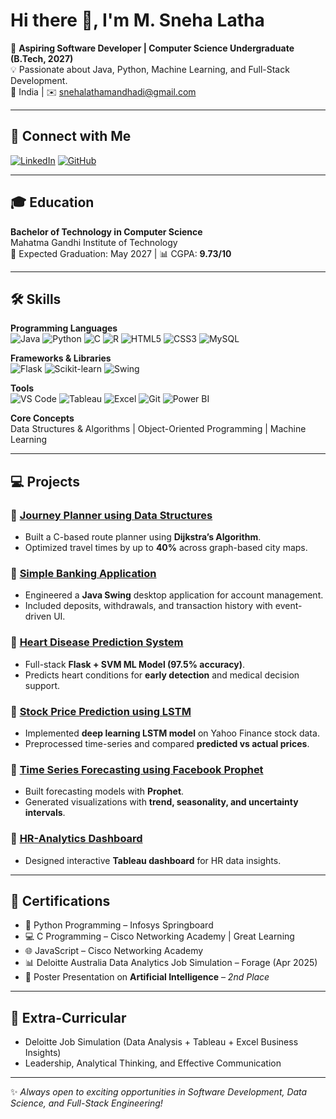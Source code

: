 # Hi there 👋, I'm M. Sneha Latha  

🚀 **Aspiring Software Developer | Computer Science Undergraduate (B.Tech, 2027)**  
💡 Passionate about Java, Python, Machine Learning, and Full-Stack Development.  
📍 India | ✉️ [snehalathamandhadi@gmail.com](mailto:snehalathamandhadi@gmail.com)  

---

## 🔗 Connect with Me
[![LinkedIn](https://img.shields.io/badge/Linkedin-Profile-blue?logo=linkedin)](https://linkedin.com/in/sneha-latha-9425892a2)
[![GitHub](https://img.shields.io/badge/GitHub-Profile-black?logo=github)](https://github.com/sneha597-kim)

---

## 🎓 Education
**Bachelor of Technology in Computer Science**  
Mahatma Gandhi Institute of Technology  
📅 Expected Graduation: May 2027 | 📊 CGPA: **9.73/10**

---

## 🛠️ Skills

**Programming Languages**  
![Java](https://img.shields.io/badge/Java-Expert-orange?logo=java)
![Python](https://img.shields.io/badge/Python-Intermediate-blue?logo=python)
![C](https://img.shields.io/badge/C-Intermediate-success?logo=c)
![R](https://img.shields.io/badge/R-Basic-lightgrey?logo=r)
![HTML5](https://img.shields.io/badge/HTML5-orange?logo=html5)
![CSS3](https://img.shields.io/badge/CSS3-blue?logo=css3)
![MySQL](https://img.shields.io/badge/MySQL-Database-informational?logo=mysql)

**Frameworks & Libraries**  
![Flask](https://img.shields.io/badge/Flask-WebApp-black?logo=flask)
![Scikit-learn](https://img.shields.io/badge/Scikit--learn-ML-green?logo=scikitlearn)
![Swing](https://img.shields.io/badge/Java-Swing-lightgrey)

**Tools**  
![VS Code](https://img.shields.io/badge/VSCode-blue?logo=visualstudiocode)
![Tableau](https://img.shields.io/badge/Tableau-Analytics-orange?logo=tableau)
![Excel](https://img.shields.io/badge/Excel-Data-green?logo=microsoft-excel)
![Git](https://img.shields.io/badge/Git-Version%20Control-red?logo=git)
![Power BI](https://img.shields.io/badge/PowerBI-Dashboard-yellow?logo=powerbi)

**Core Concepts**  
Data Structures & Algorithms | Object-Oriented Programming | Machine Learning  

---

## 💻 Projects

### 🔹 [Journey Planner using Data Structures](#)
- Built a C-based route planner using **Dijkstra’s Algorithm**.  
- Optimized travel times by up to **40%** across graph-based city maps.

### 🔹 [Simple Banking Application](#)
- Engineered a **Java Swing** desktop application for account management.  
- Included deposits, withdrawals, and transaction history with event-driven UI.

### 🔹 [Heart Disease Prediction System](#)
- Full-stack **Flask + SVM ML Model (97.5% accuracy)**.  
- Predicts heart conditions for **early detection** and medical decision support.

### 🔹 [Stock Price Prediction using LSTM](#)
- Implemented **deep learning LSTM model** on Yahoo Finance stock data.  
- Preprocessed time-series and compared **predicted vs actual prices**.

### 🔹 [Time Series Forecasting using Facebook Prophet](#)
- Built forecasting models with **Prophet**.  
- Generated visualizations with **trend, seasonality, and uncertainty intervals**.

### 🔹 [HR-Analytics Dashboard](#)
- Designed interactive **Tableau dashboard** for HR data insights.  

---

## 📜 Certifications
- 🐍 Python Programming – Infosys Springboard  
- 💻 C Programming – Cisco Networking Academy | Great Learning  
- 🌐 JavaScript – Cisco Networking Academy  
- 📊 Deloitte Australia Data Analytics Job Simulation – Forage (Apr 2025)  
- 🎤 Poster Presentation on **Artificial Intelligence** – *2nd Place*  

---

## 🌟 Extra-Curricular
- Deloitte Job Simulation (Data Analysis + Tableau + Excel Business Insights)  
- Leadership, Analytical Thinking, and Effective Communication  

---

✨ *Always open to exciting opportunities in Software Development, Data Science, and Full-Stack Engineering!*  
